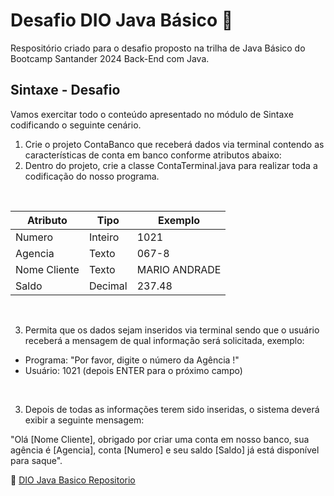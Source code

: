 # Desafio DIO Java Básico 🚀

Respositório criado para o desafio proposto na trilha de Java Básico do Bootcamp Santander 2024 Back-End com Java.

## Sintaxe - Desafio 

Vamos exercitar todo o conteúdo apresentado no módulo de Sintaxe codificando o seguinte cenário.

1. Crie o projeto ContaBanco que receberá dados via terminal contendo as características de conta em banco conforme atributos abaixo:
2. Dentro do projeto, crie a classe ContaTerminal.java para realizar toda a codificação do nosso programa.  

<br>

| Atributo | Tipo | Exemplo |
|----------|------|---------|
| Numero   | Inteiro | 1021 |
| Agencia  | Texto | 067-8  |
| Nome Cliente | Texto | MARIO ANDRADE |
| Saldo | Decimal | 237.48  |  

<br>

3. Permita que os dados sejam inseridos via terminal sendo que o usuário receberá a mensagem de qual informação será solicitada, exemplo:

- Programa: "Por favor, digite o número da Agência !"
- Usuário: 1021 (depois ENTER para o próximo campo)  

<br>

3. Depois de todas as informações terem sido inseridas, o sistema deverá exibir a seguinte mensagem:

"Olá [Nome Cliente], obrigado por criar uma conta em nosso banco, sua agência é [Agencia], conta [Numero] e seu saldo [Saldo] já está disponível para saque".

🔗 [DIO Java Basico Repositorio](https://github.com/digitalinnovationone/trilha-java-basico/tree/main/desafios/sintaxe)